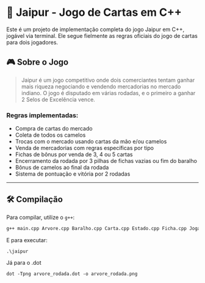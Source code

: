 # 🐪 Jaipur - Jogo de Cartas em C++

Este é um projeto de implementação completa do jogo Jaipur em C++, jogável via terminal. Ele segue fielmente as regras oficiais do jogo de cartas para dois jogadores.

## 🎮 Sobre o Jogo

> Jaipur é um jogo competitivo onde dois comerciantes tentam ganhar mais riqueza negociando e vendendo mercadorias no mercado indiano. O jogo é disputado em várias rodadas, e o primeiro a ganhar 2 Selos de Excelência vence.

### Regras implementadas:
- Compra de cartas do mercado
- Coleta de todos os camelos
- Trocas com o mercado usando cartas da mão e/ou camelos
- Venda de mercadorias com regras específicas por tipo
- Fichas de bônus por venda de 3, 4 ou 5 cartas
- Encerramento da rodada por 3 pilhas de fichas vazias ou fim do baralho
- Bônus de camelos ao final da rodada
- Sistema de pontuação e vitória por 2 rodadas

---

## 🛠️ Compilação

Para compilar, utilize o `g++`:

```bash
g++ main.cpp Arvore.cpp Baralho.cpp Carta.cpp Estado.cpp Ficha.cpp Jogador.cpp Jogo.cpp Mercado.cpp -o jaipur 
```
E para executar:
```
.\jaipur
```

Já para o .dot
```
dot -Tpng arvore_rodada.dot -o arvore_rodada.png
```
